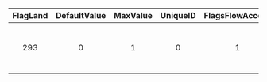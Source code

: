 | FlagLand | DefaultValue | MaxValue | UniqueID | FlagsFlowAccess | Key | Name |
|:--:|:--:|:--:|:--:|:--:|:--:|:--:|
| 293 | 0 | 1 | 0 | 1 | 'BCAT_EventFlag_000' | 'イースター解禁' | 
